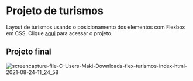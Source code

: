 # Projeto de turismos 
Layout de turismos usando o posicionamento dos elementos com Flexbox em CSS. Clique [aqui](https://fernandamakihirose.github.io/flex-turismos/) para acessar o projeto.

## Projeto final
![screencapture-file-C-Users-Maki-Downloads-flex-turismos-index-html-2021-08-24-11_24_58](https://user-images.githubusercontent.com/72028645/130634584-7b175b36-5f93-4ab8-8ea5-dede9f56f4d0.png)

